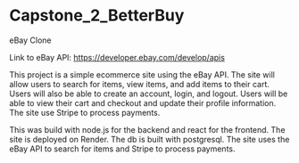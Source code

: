 # Capstone_2_BetterBuy

eBay Clone

Link to eBay API: https://developer.ebay.com/develop/apis

This project is a simple ecommerce site using the eBay API. The site will allow users to search for items, view items, and add items to their cart. Users will also be able to create an account, login, and logout. Users will be able to view their cart and checkout and update their profile information. The site use Stripe to process payments.

This was build with node.js for the backend and react for the frontend. The site is deployed on Render. The db is built with postgresql. The site uses the eBay API to search for items and Stripe to process payments.

